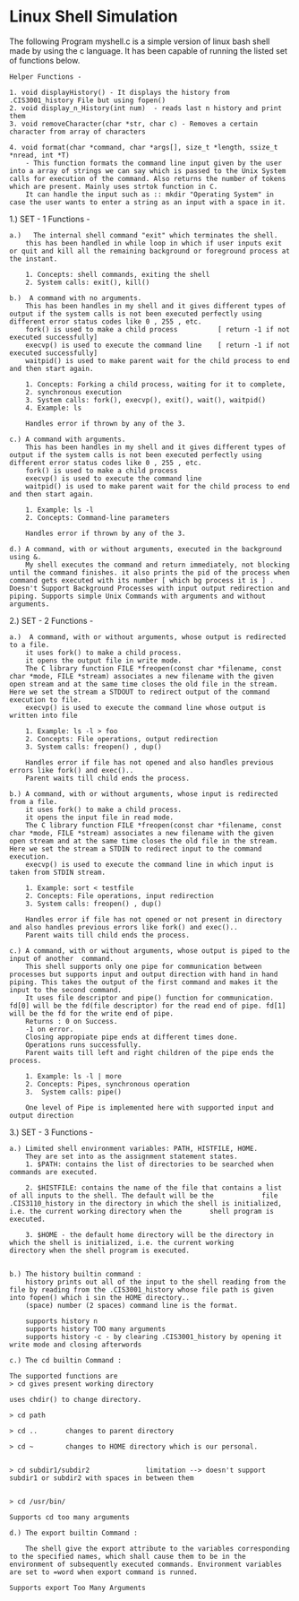 # Linux Shell Simulation 

The following Program myshell.c is a simple version of linux bash shell made by using the c language. It has been capable of running the listed set of functions below.


	Helper Functions - 
	
	1. void displayHistory() - It displays the history from .CIS3001_history File but using fopen()
	2. void display_n_History(int num)  - reads last n history and print them
	3. void removeCharacter(char *str, char c) - Removes a certain character from array of characters
	
	4. void format(char *command, char *args[], size_t *length, ssize_t *nread, int *T)
		- This function formats the command line input given by the user into a array of strings we can say which is passed to the Unix System calls for execution of the command. Also returns the number of tokens which are present. Mainly uses strtok function in C.
		It can handle the input such as :: mkdir "Operating System" in case the user wants to enter a string as an input with a space in it.

	
1.) SET - 1 Functions - 
		
	a.)   The internal shell command "exit" which terminates the shell.  
		this has been handled in while loop in which if user inputs exit or quit and kill all the remaining background or foreground process at the instant.

		1. Concepts: shell commands, exiting the shell
		2. System calls: exit(), kill()
		
	b.)  A command with no arguments.  
		This has been handles in my shell and it gives different types of output if the system calls is not been executed perfectly using different error status codes like 0 , 255 , etc.
		fork() is used to make a child process      	[ return -1 if not executed successfully]
		execvp() is used to execute the command line    [ return -1 if not executed successfully]
		waitpid() is used to make parent wait for the child process to end and then start again.   

		1. Concepts: Forking a child process, waiting for it to complete, 
		2. synchronous execution
		3. System calls: fork(), execvp(), exit(), wait(), waitpid()
		4. Example: ls
		
		Handles error if thrown by any of the 3.
		
	c.) A command with arguments.  
		This has been handles in my shell and it gives different types of output if the system calls is not been executed perfectly using different error status codes like 0 , 255 , etc.
		fork() is used to make a child process
		execvp() is used to execute the command line
		waitpid() is used to make parent wait for the child process to end and then start again.

		1. Example: ls -l
		2. Concepts: Command-line parameters
		
		Handles error if thrown by any of the 3.
		
	d.) A command, with or without arguments, executed in the background using &.
		My shell executes the command and return immediately, not blocking until the command finishes. it also prints the pid of the process when command gets executed with its number [ which bg process it is ] . Doesn't Support Background Processes with input output redirection and piping. Supports simple Unix Commands with arguments and without arguments.
	
	
	
2.) SET - 2 Functions - 
	
	a.)  A command, with or without arguments, whose output is redirected to a file. 
		it uses fork() to make a child process.
		it opens the output file in write mode.
		The C library function FILE *freopen(const char *filename, const char *mode, FILE *stream) associates a new filename with the given open stream and at the same time closes the old file in the stream. Here we set the stream a STDOUT to redirect output of the command execution to file.
		execvp() is used to execute the command line whose output is written into file

		1. Example: ls -l > foo
		2. Concepts: File operations, output redirection
		3. System calls: freopen() , dup()
		
		Handles error if file has not opened and also handles previous errors like fork() and exec()..
		Parent waits till child ends the process.
		
	b.) A command, with or without arguments, whose input is redirected from a file.
		it uses fork() to make a child process.
		it opens the input file in read mode.
		The C library function FILE *freopen(const char *filename, const char *mode, FILE *stream) associates a new filename with the given open stream and at the same time closes the old file in the stream. Here we set the stream a STDIN to redirect input to the command execution.
		execvp() is used to execute the command line in which input is taken from STDIN stream.

		1. Example: sort < testfile
		2. Concepts: File operations, input redirection
		3. System calls: freopen() , dup()
		
		Handles error if file has not opened or not present in directory and also handles previous errors like fork() and exec()..
		Parent waits till child ends the process.
	
	c.) A command, with or without arguments, whose output is piped to the input of another  command. 
		This shell supports only one pipe for communication between processes but supports input and output direction with hand in hand piping. This takes the output of the first command and makes it the input to the second command.
		It uses file descriptor and pipe() function for communication. fd[0] will be the fd(file descriptor) for the read end of pipe. fd[1] will be the fd for the write end of pipe.
		Returns : 0 on Success.
		-1 on error.
		Closing appropiate pipe ends at different times done.
		Operations runs successfully.
		Parent waits till left and right children of the pipe ends the process.

		1. Example: ls -l | more	
		2. Concepts: Pipes, synchronous operation
		3.  System calls: pipe()

		One level of Pipe is implemented here with supported input and output direction
		

3.) SET - 3 Functions - 
	
	a.) Limited shell environment variables: PATH, HISTFILE, HOME.
		They are set into as the assignment statement states.
		1. $PATH: contains the list of directories to be searched when commands are executed.
		
		2. $HISTFILE: contains the name of the file that contains a list of all inputs to the shell. The default will be the 			file .CIS3110_history in the directory in which the shell is initialized, i.e. the current working directory when the 		shell program is executed.
		
		3. $HOME - the default home directory will be the directory in which the shell is initialized, i.e. the current working 			directory when the shell program is executed.
		
		
	b.) The history builtin command : 
		history prints out all of the input to the shell reading from the file by reading from the .CIS3001_history whose file path is given into fopen() which i sin the HOME directory..
		(space) number (2 spaces) command line is the format.
		
		supports history n
		supports history TOO many arguments
		supports history -c - by clearing .CIS3001_history by opening it write mode and closing afterwords
	
	c.) The cd builtin Command : 
	
	The supported functions are
	> cd gives present working directory
	
	uses chdir() to change directory.
	
	> cd path 
	
	> cd ..       changes to parent directory           

	> cd ~        changes to HOME directory which is our personal.                                  


	> cd subdir1/subdir2              limitation --> doesn't support subdir1 or subdir2 with spaces in between them             	


	> cd /usr/bin/                                  

	Supports cd too many arguments
	
	d.) The export builtin Command : 
	
		The shell give the export attribute to the variables corresponding to the specified names, which shall cause them to be in the environment of subsequently executed commands. Environment variables are set to =word when export command is runned.
		
	Supports export Too Many Arguments
		
	
		


	


